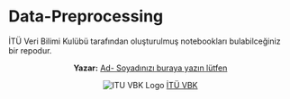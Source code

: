 # Data-Preprocessing
İTÜ Veri Bilimi Kulübü tarafından oluşturulmuş notebookları bulabilceğiniz bir repodur.
<div style="text-align:center;">
  <p><strong>Yazar:</strong> <a href="Linkedin hesabınızın linkini buraya yazın" target="_blank">Ad- Soyadınızı buraya yazın lütfen</a></p>
  <img src="https://static.wixstatic.com/media/3ef854_11e098a45f1c4895a579489e193fd160~mv2.png/v1/fill/w_771,h_771,al_c,q_90,usm_0.66_1.00_0.01,enc_auto/3ef854_11e098a45f1c4895a579489e193fd160~mv2.png" alt="ITU VBK Logo">
  <a href="https://www.ituvbk.com/" target="_blank">İTÜ VBK</a>
</div>
